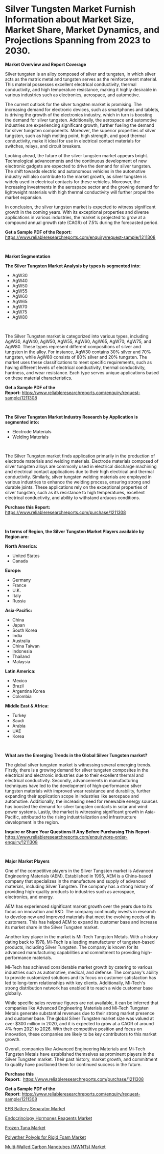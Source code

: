 <p><h1>Silver Tungsten Market Furnish Information about Market Size, Market Share, Market Dynamics, and Projections Spanning from 2023 to 2030.</h1></p><p><strong>Market Overview and Report Coverage</strong></p>
<p><p>Silver tungsten is an alloy composed of silver and tungsten, in which silver acts as the matrix metal and tungsten serves as the reinforcement material. This material possesses excellent electrical conductivity, thermal conductivity, and high temperature resistance, making it highly desirable in various industries such as electronics, aerospace, and automotive.</p><p>The current outlook for the silver tungsten market is promising. The increasing demand for electronic devices, such as smartphones and tablets, is driving the growth of the electronics industry, which in turn is boosting the demand for silver tungsten. Additionally, the aerospace and automotive industries are experiencing significant growth, further fueling the demand for silver tungsten components. Moreover, the superior properties of silver tungsten, such as high melting point, high strength, and good thermal conductivity, make it ideal for use in electrical contact materials for switches, relays, and circuit breakers.</p><p>Looking ahead, the future of the silver tungsten market appears bright. Technological advancements and the continuous development of new electronic gadgets are expected to drive the demand for silver tungsten. The shift towards electric and autonomous vehicles in the automotive industry will also contribute to the market growth, as silver tungsten is widely used in electrical contacts for these vehicles. Moreover, the increasing investments in the aerospace sector and the growing demand for lightweight materials with high thermal conductivity will further propel the market expansion.</p><p>In conclusion, the silver tungsten market is expected to witness significant growth in the coming years. With its exceptional properties and diverse applications in various industries, the market is projected to grow at a compound annual growth rate (CAGR) of 7.5% during the forecasted period.</p></p>
<p><strong>Get a Sample PDF of the Report:</strong> <a href="https://www.reliableresearchreports.com/enquiry/request-sample/1211308">https://www.reliableresearchreports.com/enquiry/request-sample/1211308</a></p>
<p>&nbsp;</p>
<p><strong>Market Segmentation</strong></p>
<p><strong>The Silver Tungsten Market Analysis by types is segmented into:</strong></p>
<p><ul><li>AgW30</li><li>AgW40</li><li>AgW50</li><li>AgW55</li><li>AgW60</li><li>AgW65</li><li>AgW70</li><li>AgW75</li><li>AgW80</li></ul></p>
<p>&nbsp;</p>
<p><p>The Silver Tungsten market is categorized into various types, including AgW30, AgW40, AgW50, AgW55, AgW60, AgW65, AgW70, AgW75, and AgW80. These types represent different compositions of silver and tungsten in the alloy. For instance, AgW30 contains 30% silver and 70% tungsten, while AgW80 consists of 80% silver and 20% tungsten. The market uses these classifications to meet specific requirements, such as having different levels of electrical conductivity, thermal conductivity, hardness, and wear resistance. Each type serves unique applications based on these material characteristics.</p></p>
<p><strong>Get a Sample PDF of the Report:</strong>&nbsp;<a href="https://www.reliableresearchreports.com/enquiry/request-sample/1211308">https://www.reliableresearchreports.com/enquiry/request-sample/1211308</a></p>
<p>&nbsp;</p>
<p><strong>The Silver Tungsten Market Industry Research by Application is segmented into:</strong></p>
<p><ul><li>Electrode Materials</li><li>Welding Materials</li></ul></p>
<p>&nbsp;</p>
<p><p>The Silver Tungsten market finds application primarily in the production of electrode materials and welding materials. Electrode materials composed of silver tungsten alloys are commonly used in electrical discharge machining and electrical contact applications due to their high electrical and thermal conductivity. Similarly, silver tungsten welding materials are employed in various industries to enhance the welding process, ensuring strong and durable joints. These applications rely on the exceptional properties of silver tungsten, such as its resistance to high temperatures, excellent electrical conductivity, and ability to withstand arduous conditions.</p></p>
<p><strong>Purchase this Report:</strong>&nbsp; <a href="https://www.reliableresearchreports.com/purchase/1211308">https://www.reliableresearchreports.com/purchase/1211308</a></p>
<p>&nbsp;</p>
<p><strong>In terms of Region, the Silver Tungsten Market Players available by Region are:</strong></p>
<p>
    <p> <strong> North America: </strong>
        <ul>
            <li>United States</li>
            <li>Canada</li>
        </ul>
        </p> 
    <p> <strong> Europe: </strong>
        <ul>
            <li>Germany</li>
            <li>France</li>
            <li>U.K.</li>
            <li>Italy</li>
            <li>Russia</li>
        </ul>
        </p> 
    <p> <strong> Asia-Pacific: </strong>
        <ul>
            <li>China</li>
            <li>Japan</li>
            <li>South Korea</li>
            <li>India</li>
            <li>Australia</li>
            <li>China Taiwan</li>
            <li>Indonesia</li>
            <li>Thailand</li>
            <li>Malaysia</li>
        </ul>
        </p> 
    <p> <strong> Latin America: </strong>
        <ul>
            <li>Mexico</li>
            <li>Brazil</li>
            <li>Argentina Korea</li>
            <li>Colombia</li>
        </ul>
        </p> 
    <p> <strong> Middle East & Africa: </strong>
        <ul>
            <li>Turkey</li>
            <li>Saudi</li>
            <li>Arabia</li>
            <li>UAE</li>
            <li>Korea</li>
        </ul>
    </p>
    </p>
<p>&nbsp;</p>
<p><strong>What are the Emerging Trends in the Global Silver Tungsten market?</strong></p>
<p><p>The global silver tungsten market is witnessing several emerging trends. Firstly, there is a growing demand for silver tungsten composites in the electrical and electronic industries due to their excellent thermal and electrical conductivity. Secondly, advancements in manufacturing techniques have led to the development of high-performance silver tungsten materials with improved wear resistance and durability, further expanding their application scope in industries like aerospace and automotive. Additionally, the increasing need for renewable energy sources has boosted the demand for silver tungsten contacts in solar and wind power systems. Lastly, the market is witnessing significant growth in Asia-Pacific, attributed to the rising industrialization and infrastructure development in the region.</p></p>
<p><strong>Inquire or Share Your Questions If Any Before Purchasing This Report</strong>- <a href="https://www.reliableresearchreports.com/enquiry/pre-order-enquiry/1211308">https://www.reliableresearchreports.com/enquiry/pre-order-enquiry/1211308</a></p>
<p>&nbsp;</p>
<p><strong>Major Market Players</strong></p>
<p><p>One of the competitive players in the Silver Tungsten market is Advanced Engineering Materials (AEM). Established in 1995, AEM is a China-based company that specializes in the manufacture and supply of advanced materials, including Silver Tungsten. The company has a strong history of providing high-quality products to industries such as aerospace, electronics, and energy.</p><p>AEM has experienced significant market growth over the years due to its focus on innovation and R&D. The company continually invests in research to develop new and improved materials that meet the evolving needs of its customers. This has helped AEM to expand its customer base and increase its market share in the Silver Tungsten market.</p><p>Another key player in the market is Mi-Tech Tungsten Metals. With a history dating back to 1978, Mi-Tech is a leading manufacturer of tungsten-based products, including Silver Tungsten. The company is known for its advanced manufacturing capabilities and commitment to providing high-performance materials.</p><p>Mi-Tech has achieved considerable market growth by catering to various industries such as automotive, medical, and defense. The company's ability to provide customized solutions and its focus on customer satisfaction has led to long-term relationships with key clients. Additionally, Mi-Tech's strong distribution network has enabled it to reach a wide customer base globally.</p><p>While specific sales revenue figures are not available, it can be inferred that companies like Advanced Engineering Materials and Mi-Tech Tungsten Metals generate substantial revenues due to their strong market presence and customer base. The global Silver Tungsten market size was valued at over $300 million in 2020, and it is expected to grow at a CAGR of around 4% from 2021 to 2026. With their competitive position and focus on innovation, these companies are likely to be key contributors to this market growth.</p><p>Overall, companies like Advanced Engineering Materials and Mi-Tech Tungsten Metals have established themselves as prominent players in the Silver Tungsten market. Their past history, market growth, and commitment to quality have positioned them for continued success in the future.</p></p>
<p><strong>Purchase this Report:</strong>&nbsp;&nbsp;<a href="https://www.reliableresearchreports.com/purchase/1211308">https://www.reliableresearchreports.com/purchase/1211308</a></p>
<p></p>
<p><strong>Get a Sample PDF of the Report:</strong>&nbsp;<a href="https://www.reliableresearchreports.com/enquiry/request-sample/1211308">https://www.reliableresearchreports.com/enquiry/request-sample/1211308</a></p>
<p><p><a href="https://github.com/gulaimolin/Market-Research-Report-List-1/blob/main/efb-battery-separator-market.md">EFB Battery Separator Market</a></p><p><a href="https://github.com/gdfhhhj/Market-Research-Report-List-1/blob/main/endocrinology-hormones-reagents-market.md">Endocrinology Hormones Reagents Market</a></p><p><a href="https://medium.com/@v25590012/frozen-tuna-market-size-growth-forecast-2023-2030-c4c4ae0c530b">Frozen Tuna Market</a></p><p><a href="https://www.linkedin.com/pulse/polyether-polyols-rigid-foam-market-size-2023-2030-global/">Polyether Polyols for Rigid Foam Market</a></p><p><a href="https://www.linkedin.com/pulse/multi-walled-carbon-nanotubes-mwnts-market-size-share-global/">Multi-Walled Carbon Nanotubes (MWNTs) Market</a></p></p>
